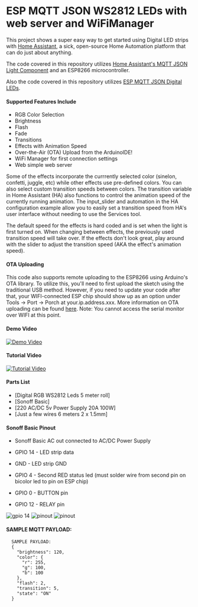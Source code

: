 # ESP MQTT JSON WS2812 LEDs with web server and WiFiManager

This project shows a super easy way to get started using Digital LED strips with [Home Assistant](https://home-assistant.io/), a sick, open-source Home Automation platform that can do just about anything. 

The code covered in this repository utilizes [Home Assistant's MQTT JSON Light Component](https://home-assistant.io/components/light.mqtt_json/) and an ESP8266 microcontroller. 

Also the code covered in this repository utilizes [ESP MQTT JSON Digital LEDs](https://github.com/bruhautomation/ESP-MQTT-JSON-Digital-LEDs).

#### Supported Features Include
- RGB Color Selection
- Brightness 
- Flash
- Fade
- Transitions
- Effects with Animation Speed
- Over-the-Air (OTA) Upload from the ArduinoIDE!
- WiFi Manager for first connection settings
- Web simple web server 

Some of the effects incorporate the currrently selected color (sinelon, confetti, juggle, etc) while other effects use pre-defined colors. You can also select custom transition speeds between colors. The transition variable in Home Assistant (HA) also functions to control the animation speed of the currently running animation. The input_slider and automation in the HA configuration example allow you to easily set a transition speed from HA's user interface without needing to use the Services tool. 

The default speed for the effects is hard coded and is set when the light is first turned on. When changing between effects, the previously used transition speed will take over. If the effects don't look great, play around with the slider to adjust the transition speed (AKA the effect's animation speed). 

#### OTA Uploading
This code also supports remote uploading to the ESP8266 using Arduino's OTA library. To utilize this, you'll need to first upload the sketch using the traditional USB method. However, if you need to update your code after that, your WIFI-connected ESP chip should show up as an option under Tools -> Port -> Porch at your.ip.address.xxx. More information on OTA uploading can be found [here](http://esp8266.github.io/Arduino/versions/2.0.0/doc/ota_updates/ota_updates.html). Note: You cannot access the serial monitor over WIFI at this point.  


#### Demo Video
[![Demo Video](http://i.imgur.com/cpW2JAX.png)](https://www.youtube.com/watch?v=DQZ4x6Z3678 "Demo - RGB Digital LED Strip controlled using ESP, MQTT, and Home Assistant")

#### Tutorial Video
[![Tutorial Video](http://i.imgur.com/9UMl8Xo.jpg)](https://www.youtube.com/watch?v=9KI36GTgwuQ "The BEST Digital LED Strip Light Tutorial - DIY, WIFI-Controllable via ESP, MQTT, and Home Assistant")

#### Parts List
- [Digital RGB WS2812 Leds 5 meter roll]
- [Sonoff Basic]
- [220 AC/DC 5v Power Supply 20A 100W]
- [Just a few wires 6 meters 2 x 1.5mm]

#### Sonoff Basic Pinout
* Sonoff Basic AC out connected to AC/DC Power Supply

* GPIO 14 - LED strip data
* GND - LED strip GND

* GPIO 4 - Second RED status led (must solder wire from second pin on bicolor led to pin on ESP chip)
* GPIO 0 - BUTTON pin 
* GPIO 12 - RELAY pin 

![gpio 14](http://evertdekker.com/wp/wp-content/gallery/sonoff/p1010285.jpg)
![pinout](http://tinkerman.cat/wp-content/uploads/2016/06/pinout_back.jpg)
![pinout](https://cdn.instructables.com/F8Q/0U89/J1WEQK7J/F8Q0U89J1WEQK7J.MEDIUM.jpg)

#### SAMPLE MQTT PAYLOAD:

```
  SAMPLE PAYLOAD:
  {
    "brightness": 120,
    "color": {
      "r": 255,
      "g": 100,
      "b": 100
    },
    "flash": 2,
    "transition": 5,
    "state": "ON"
  }
```
